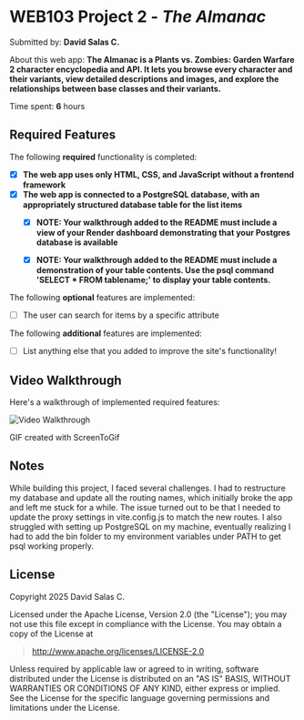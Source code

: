 # WEB103 Project 2 - *The Almanac*

Submitted by: **David Salas C.**

About this web app: **The Almanac is a Plants vs. Zombies: Garden Warfare 2 character encyclopedia and API. It lets you browse every character and their variants, view detailed descriptions and images, and explore the relationships between base classes and their variants.**

Time spent: **6** hours

## Required Features

The following **required** functionality is completed:

<!-- Make sure to check off completed functionality below -->
- [x] **The web app uses only HTML, CSS, and JavaScript without a frontend framework**
- [x] **The web app is connected to a PostgreSQL database, with an appropriately structured database table for the list items**
  - [x] **NOTE: Your walkthrough added to the README must include a view of your Render dashboard demonstrating that your Postgres database is available**
  - [x]  **NOTE: Your walkthrough added to the README must include a demonstration of your table contents. Use the psql command 'SELECT * FROM tablename;' to display your table contents.**


The following **optional** features are implemented:

- [ ] The user can search for items by a specific attribute

The following **additional** features are implemented:

- [ ] List anything else that you added to improve the site's functionality!

## Video Walkthrough

Here's a walkthrough of implemented required features:

<img src='http://i.imgur.com/link/to/your/gif/file.gif' title='Video Walkthrough' width='' alt='Video Walkthrough' />

GIF created with ScreenToGif

## Notes

While building this project, I faced several challenges. I had to restructure my database and update all the routing names, which initially broke the app and left me stuck for a while. The issue turned out to be that I needed to update the proxy settings in vite.config.js to match the new routes. I also struggled with setting up PostgreSQL on my machine, eventually realizing I had to add the bin folder to my environment variables under PATH to get psql working properly.

## License

Copyright 2025 David Salas C.

Licensed under the Apache License, Version 2.0 (the "License"); you may not use this file except in compliance with the License. You may obtain a copy of the License at

> http://www.apache.org/licenses/LICENSE-2.0

Unless required by applicable law or agreed to in writing, software distributed under the License is distributed on an "AS IS" BASIS, WITHOUT WARRANTIES OR CONDITIONS OF ANY KIND, either express or implied. See the License for the specific language governing permissions and limitations under the License.